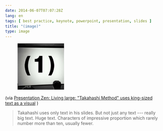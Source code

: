 ```yaml
---
date: 2014-06-07T07:07:28Z
lang: en
tags: [ best practice, keynote, powerpoint, presentation, slides ]
title: "(image)"
type: image
---
```


<figure>
<a
href="https://hugo.ferreira.cc/via-presentation-zen-living-large-takahashi/attachment/123/"
rel="attachment"><img
src="tumblr_n6sy5vanCy1qz82meo1_250-150x150.jpg"
width="150" height="150" /></a></figure>

(via [Presentation Zen: Living large: "Takahashi Method" uses king-sized
text as a
visual](http://presentationzen.blogs.com/presentationzen/2005/09/living_large_ta.html)
)

> Takahashi uses only text in his slides. But not just any text ---
> really big text. Huge text. Characters of impressive proportion which
> rarely number more than ten, usually fewer.

